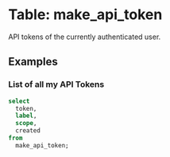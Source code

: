 # Table: make_api_token

API tokens of the currently authenticated user.

## Examples

### List of all my API Tokens

```sql
select
  token,
  label,
  scope,
  created
from
  make_api_token;
```
